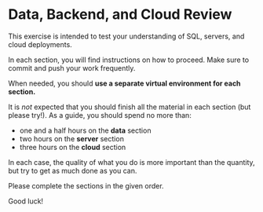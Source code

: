 # Data, Backend, and Cloud Review

This exercise is intended to test your understanding of SQL,
servers, and cloud deployments.

In each section, you will find instructions on how to proceed. Make
sure to commit and push your work frequently.

When needed, you should **use a separate virtual environment for each section.**

It is _not_ expected that you should finish all the material in each section
(but please try!). As a guide, you should spend no more than:

- one and a half hours on the **data** section
- two hours on the **server** section
- three hours on the **cloud** section

In each case, the quality of what you do is more important than the quantity,
but try to get as much done as you can.

Please complete the sections in the given order.

Good luck!
